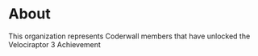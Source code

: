 About
=====

This organization represents Coderwall members that have unlocked the Velociraptor 3 Achievement 